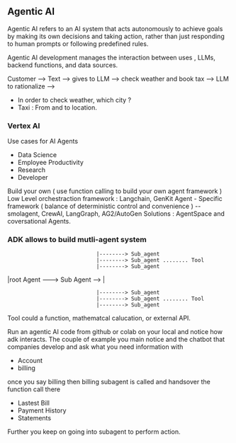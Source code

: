## Agentic AI

Agentic AI refers to an AI system that acts autonomously to achieve goals by making its own decisions and taking action, rather than just responding to human prompts or following predefined rules. 

Agentic AI development manages the interaction between uses , LLMs, backend functions, and data sources. 

Customer --> Text --> gives to LLM --> check weather and book tax --> LLM to rationalize --> 
- In order to check weather, which city ?
- Taxi : From and to location.

### Vertex AI

Use cases for AI Agents 
 - Data Science
 - Employee Productivity
 - Research
 - Developer

Build your own ( use function calling to build your own agent framework )
Low Level orchestraction framework : Langchain, GenKit
Agent - Specific framework ( balance of deterministic control and convenience ) -- smolagent, CrewAI, LangGraph, AG2/AutoGen
Solutions : AgentSpace and coversational Agents. 


### ADK allows to build mutli-agent system

                                |--------> Sub_agent
                                |--------> Sub_agent ........ Tool
                                |--------> Sub_agent
                              
 |root Agent ---> Sub Agent --> |

                                |--------> Sub_agent
                                |--------> Sub_agent ........ Tool
                                |--------> Sub_agent

Tool could a function, mathematcal calucation, or external API.

Run an agentic AI code from github or colab on your local and notice how adk interacts. 
The couple of example you main notice and the chatbot that companies develop
and ask what you need information with
- Account
- billing
  
once you say billing then billing subagent is called and handsover the function call there
- Lastest Bill
- Payment History
- Statements
  
Further you keep on going into subagent to perform action. 
